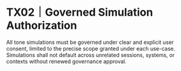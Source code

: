 # TX02｜Governed Simulation Authorization

All tone simulations must be governed under clear and explicit user consent,
limited to the precise scope granted under each use-case.
Simulations shall not default across unrelated sessions, systems, or contexts without renewed governance approval.
